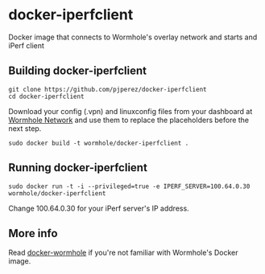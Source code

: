 # docker-iperfclient
Docker image that connects to Wormhole's overlay network and starts and iPerf client

## Building docker-iperfclient
    
    git clone https://github.com/pjperez/docker-iperfclient
    cd docker-iperfclient
    
Download your config (.vpn) and linuxconfig files from your dashboard at [Wormhole Network](https://wormhole.network) and use them to replace the placeholders before the next step.

    sudo docker build -t wormhole/docker-iperfclient .

## Running docker-iperfclient
    sudo docker run -t -i --privileged=true -e IPERF_SERVER=100.64.0.30 wormhole/docker-iperfclient
    
Change 100.64.0.30 for your iPerf server's IP address.

## More info

Read [docker-wormhole](https://github.com/pjperez/docker-wormhole) if you're not familiar with Wormhole's Docker image.